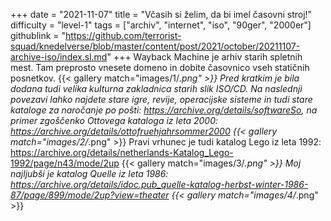 +++
date = "2021-11-07"
title = "Včasih si želim, da bi imel časovni stroj!"
difficulty = "level-1"
tags = ["archiv", "internet", "iso", "90ger", "2000er"]
githublink = "https://github.com/terrorist-squad/knedelverse/blob/master/content/post/2021/october/20211107-archive-iso/index.sl.md"
+++
Wayback Machine je arhiv starih spletnih mest. Tam preprosto vnesete domeno in dobite časovnico vseh statičnih posnetkov.
{{< gallery match="images/1/*.png" >}}
Pred kratkim je bila dodana tudi velika kulturna zakladnica starih slik ISO/CD. Na naslednji povezavi lahko najdete stare igre, revije, operacijske sisteme in tudi stare kataloge za naročanje po pošti: https://archive.org/details/softwareSo, na primer zgoščenko Ottovega kataloga iz leta 2000: https://archive.org/details/ottofruehjahrsommer2000
{{< gallery match="images/2/*.png" >}}
Pravi vrhunec je tudi katalog Lego iz leta 1992: https://archive.org/details/netherlands-Katalog_Lego-1992/page/n43/mode/2up
{{< gallery match="images/3/*.png" >}}
Moj najljubši je katalog Quelle iz leta 1986: https://archive.org/details/idoc.pub_quelle-katalog-herbst-winter-1986-87/page/899/mode/2up?view=theater
{{< gallery match="images/4/*.png" >}}
